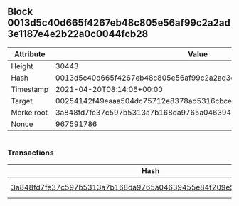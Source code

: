 ## Block 0013d5c40d665f4267eb48c805e56af99c2a2ad3e1187e4e2b22a0c0044fcb28

Attribute | Value
--- | ---
Height | 30443
Hash | 0013d5c40d665f4267eb48c805e56af99c2a2ad3e1187e4e2b22a0c0044fcb28
Timestamp | 2021-04-20T08:14:06+00:00
Target | 00254142f49eaaa504dc75712e8378ad5316cbcead634704b3734b6271167cc4
Merke root | 3a848fd7fe37c597b5313a7b168da9765a04639455e84f209e559a7dc5c06e2f
Nonce | 967591786

```

```

### Transactions

Hash | Amount
--- | ---
[3a848fd7fe37c597b5313a7b168da9765a04639455e84f209e559a7dc5c06e2f](3a848fd7fe37c597b5313a7b168da9765a04639455e84f209e559a7dc5c06e2f.md) | 10.00000000 SKEPTI 
